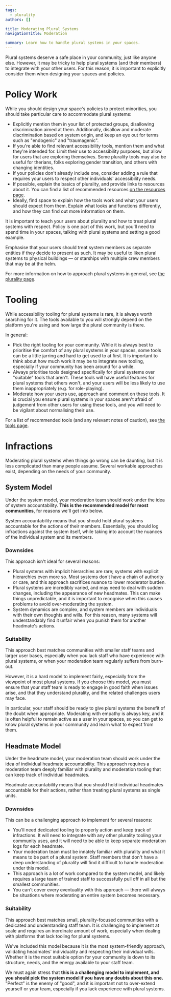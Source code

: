 ```yaml
---
tags:
  - plurality
authors: []

title: Moderating Plural Systems
navigationTitle: Moderation

summary: Learn how to handle plural systems in your spaces.
---
```


Plural systems deserve a safe place in your community, just like anyone else.
However, it may be tricky to help plural systems (and their members) to integrate with your other users.
For this reason, it is important to explicitly consider them when designing your spaces and policies.

<!--more-->

# Policy Work

While you should design your space's policies to protect minorities, you should take particular care to accommodate
plural systems:

- Explicitly mention them in your list of protected groups, disallowing discrimination aimed at them.
  Additionally, disallow and moderate discrimination based on system origin, and keep an eye out for terms such as
  "endogenic" and "traumagenic".
- If you're able to find relevant accessibility tools, mention them and what they're intended for.
  Limit their use to accessibility purposes, but allow for users that are exploring themselves.
  Some plurality tools may also be useful for therians, folks exploring gender transition, and others with changing
  identities.
- If your policies don't already include one, consider adding a rule that requires your users to respect other
  individuals' accessibility needs.
- If possible, explain the basics of plurality, and provide links to resources about it.
  You can find a list of recommended resources [on the resources page](/a/plurality/resources).
- Ideally, find space to explain how the tools work and what your users should expect from them.
  Explain what looks and functions differently, and how they can find out more information on them.

It is important to teach your users about plurality and how to treat plural systems with respect.
Policy is one part of this work, but you'll need to spend time in your spaces, talking with plural systems and setting
a good example.

Emphasise that your users should treat system members as separate entities if they decide to present as such.
It may be useful to liken plural systems to physical buildings — or starships with multiple crew members that may be at
the helm.

For more information on how to approach plural systems in general, see [the plurality page](/a/plurality).

# Tooling

While accessibility tooling for plural systems is rare, it is always worth searching for it.
The tools available to you will strongly depend on the platform you're using and how large the plural community is
there.

In general:

- Pick the right tooling for your community.
  While it is always best to prioritise the comfort of any plural systems in your spaces, some tools can be a little
  jarring and hard to get used to at first.
  It is important to think about how much work it may be to integrate new tooling, especially if your community has
  been around for a while.
- Always prioritise tools designed specifically for plural systems over "suitable" tools that aren't.
  These tools will have useful features for plural systems that others won't, and your users will be less likely to use
  them inappropriately (e.g. for role-playing).
- Moderate how your users use, approach and comment on these tools.
  It is crucial you ensure plural systems in your spaces aren't afraid of judgement from other users for using these
  tools, and you will need to be vigilant about normalising their use.

For a list of recommended tools (and any relevant notes of caution), see [the tools page](/a/plurality/tools).

# Infractions

Moderating plural systems when things go wrong can be daunting, but it is less complicated than many people assume.
Several workable approaches exist, depending on the needs of your community.

## System Model

Under the system model, your moderation team should work under the idea of system accountability.
**This is the recommended model for most communities**, for reasons we'll get into below.

System accountability means that you should hold plural systems accountable for the actions of their members.
Essentially, you should log infractions against the system itself, while taking into account the nuances of the
individual system and its members.

### Downsides

This approach isn't ideal for several reasons:

- Plural systems with implicit hierarchies are rare; systems with explicit hierarchies even more so.
  Most systems don't have a chain of authority or care, and this approach sacrifices nuance to lower moderator burden.
- Plural systems are incredibly varied, and may need to deal with sudden changes, including the appearance of new
  headmates.
  This can make things unpredictable, and it is important to recognise when this causes problems to avoid
  over-moderating the system.
- System dynamics are complex, and system members are individuals with their own thoughts and wills.
  For this reason, many systems will understandably find it unfair when you punish them for another headmate's actions.

### Suitability

This approach best matches communities with smaller staff teams and larger user bases, especially when you lack staff
who have experience with plural systems, or when your moderation team regularly suffers from burn-out.

However, it is a hard model to implement fairly, especially from the viewpoint of most plural systems.
If you choose this model, you must ensure that your staff team is ready to engage in good faith when issues arise,
and that they understand plurality, and the related challenges users may face.

In particular, your staff should be ready to give plural systems the benefit of the doubt when appropriate.
Moderating with empathy is always key, and it is often helpful to remain active as a user in your spaces, so you can
get to know plural systems in your community and learn what to expect from them.

## Headmate Model

Under the headmate model, your moderation team should work under the idea of individual headmate accountability.
This approach requires a moderation team deeply familiar with plurality and moderation tooling that can keep track of
individual headmates.

Headmate accountability means that you should hold individual headmates accountable for their actions, rather than
treating plural systems as single units.

### Downsides

This can be a challenging approach to implement for several reasons:

- You'll need dedicated tooling to properly action and keep track of infractions.
  It will need to integrate with any other plurality tooling your community uses, and it will need to be able to keep
  separate moderation logs for each headmate.
- Your moderation team must be innately familiar with plurality and what it means to be part of a plural system.
  Staff members that don't have a deep understanding of plurality will find it difficult to handle moderation under
  this model.
- This approach is a lot of work compared to the system model, and likely requires a large team of trained staff to
  successfully pull off in all but the smallest communities.
- You can't cover every eventuality with this approach — there will always be situations where moderating an
  entire system becomes necessary.

### Suitability

This approach best matches small, plurality-focused communities with a dedicated and understanding staff team.
It is challenging to implement at scale and requires an inordinate amount of work, especially when dealing with
platforms that lack tooling for plural systems.

We've included this model because it is the most system-friendly approach, validating headmates' individuality and
respecting their individual wills.
Whether it is the most suitable option for your community is down to its structure, needs, and the energy available
to your staff team.

We must again stress that **this is a challenging model to implement, and you should pick the system model if you have
any doubts about this one.**
"Perfect" is the enemy of "good", and it is important not to over-extend yourself or your team, especially if you
lack experience with plural systems.
